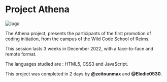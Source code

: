 # Project Athena

![logo](https://user-images.githubusercontent.com/120447954/216831622-1f2683b9-e059-4631-9845-e3f4e59e6acc.png)

The Athena project, presents the participants of the first promotion of coding initiation, from the campus of the Wild Code School of Reims.

This session lasts 3 weeks in December 2022, with a face-to-face and remote format.

The languages ​​studied are : HTML5, CSS3 and JavaScript.

This project was completed in 2 days by **@zeitounmax** and **@Elodie0530**.

